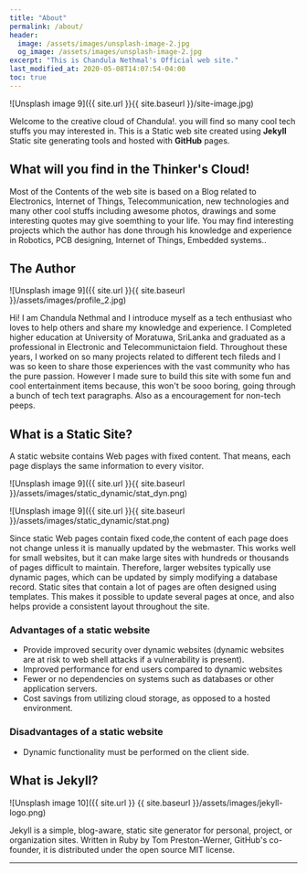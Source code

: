 ```yaml
---
title: "About"
permalink: /about/
header:
  image: /assets/images/unsplash-image-2.jpg
  og_image: /assets/images/unsplash-image-2.jpg
excerpt: "This is Chandula Nethmal's Official web site."
last_modified_at: 2020-05-08T14:07:54-04:00
toc: true
---
```

![Unsplash image 9]({{ site.url }}{{ site.baseurl }}/site-image.jpg)

Welcome to the creative cloud of Chandula!. you will find so many cool tech stuffs you may interested in. This is a Static web site created using **Jekyll** Static site generating tools and hosted with **GitHub** pages. 

## What will you find in the Thinker's Cloud!

Most of the Contents of the web site is based on a Blog related to Electronics, Internet of Things, Telecommunication, new technologies and many other cool stuffs including awesome photos, drawings and some interesting quotes may give soemthing to your life. You may find interesting projects which the author has done through his knowledge and experience in Robotics, PCB designing, Internet of Things, Embedded systems..

## The Author
![Unsplash image 9]({{ site.url }}{{ site.baseurl }}/assets/images/profile_2.jpg)

Hi! I am Chandula Nethmal and I introduce myself as a tech enthusiast who loves to help others and share my knowledge and experience. I Completed higher education at University of Moratuwa, SriLanka and graduated as a professional in Electronic and Telecommunictaion field. Throughout these years, I worked on so many projects related to different tech fileds and I was so keen to share those experiences with the vast community who has the pure passion. However I made sure to build this site with some fun and cool entertainment items because, this won't be sooo boring, going through a bunch of tech text paragraphs. Also as a encouragement for non-tech peeps.    

## What is a Static Site?

A static website contains Web pages with fixed content. That means, each page displays the same information to every visitor.

![Unsplash image 9]({{ site.url }}{{ site.baseurl }}/assets/images/static_dynamic/stat_dyn.png)

![Unsplash image 9]({{ site.url }}{{ site.baseurl }}/assets/images/static_dynamic/stat.png)

Since static Web pages contain fixed code,the content of each page does not change unless it is manually updated by the webmaster. This works well for small websites, but it can make large sites with hundreds or thousands of pages difficult to maintain. Therefore, larger websites typically use dynamic pages, which can be updated by simply modifying a database record. Static sites that contain a lot of pages are often designed using templates. This makes it possible to update several pages at once, and also helps provide a consistent layout throughout the site.

### Advantages of a static website

- Provide improved security over dynamic websites (dynamic websites are at risk to web shell attacks if a vulnerability is present).
- Improved performance for end users compared to dynamic websites
- Fewer or no dependencies on systems such as databases or other application servers.
- Cost savings from utilizing cloud storage, as opposed to a hosted environment.

### Disadvantages of a static website
- Dynamic functionality must be performed on the client side.

## What  is Jekyll?

![Unsplash image 10]({{ site.url }}
{{ site.baseurl }}/assets/images/jekyll-logo.png)

Jekyll is a simple, blog-aware, static site generator for personal, project, or organization sites. Written in Ruby by Tom Preston-Werner, GitHub's co-founder, it is distributed under the open source MIT license.

---

